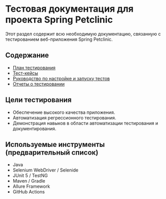 # Тестовая документация для проекта Spring Petclinic

Этот раздел содержит всю необходимую документацию, связанную с тестированием веб-приложения Spring Petclinic.

## Содержание

- [План тестирования](./test_plan.md)
- [Тест-кейсы](./test_cases/)
- [Руководство по настройке и запуску тестов](./setup_guide.md)
- [Отчеты о тестировании](./reports/)

## Цели тестирования

- Обеспечение высокого качества приложения.
- Автоматизация регрессионного тестирования.
- Демонстрация навыков в области автоматизации тестирования и документирования.

## Используемые инструменты (предварительный список)

- Java
- Selenium WebDriver / Selenide
- JUnit 5 / TestNG
- Maven / Gradle
- Allure Framework
- GitHub Actions 